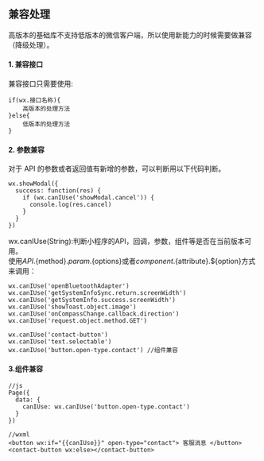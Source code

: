 ## 兼容处理
高版本的基础库不支持低版本的微信客户端，所以使用新能力的时候需要做兼容（降级处理）。    
#### 1. 兼容接口
兼容接口只需要使用:  
```
if(wx.接口名称){
    高版本的处理方法
}else{
    低版本的处理方法
}
```
#### 2. 参数兼容
对于 API 的参数或者返回值有新增的参数，可以判断用以下代码判断。
```
wx.showModal({
  success: function(res) {
    if (wx.canIUse('showModal.cancel')) {
      console.log(res.cancel)
    }
  }
})
```
wx.canIUse(String):判断小程序的API，回调，参数，组件等是否在当前版本可用。  
使用${API}.${method}.${param}.${options}或者${component}.${attribute}.${option}方式来调用： 
```
wx.canIUse('openBluetoothAdapter')
wx.canIUse('getSystemInfoSync.return.screenWidth')
wx.canIUse('getSystemInfo.success.screenWidth')
wx.canIUse('showToast.object.image')
wx.canIUse('onCompassChange.callback.direction')
wx.canIUse('request.object.method.GET')

wx.canIUse('contact-button')
wx.canIUse('text.selectable')
wx.canIUse('button.open-type.contact') //组件兼容
```
#### 3.组件兼容
```
//js
Page({
  data: {
    canIUse: wx.canIUse('button.open-type.contact')
  }
})

//wxml
<button wx:if="{{canIUse}}" open-type="contact"> 客服消息 </button>
<contact-button wx:else></contact-button>
```
